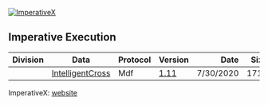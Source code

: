 [![ImperativeX](https://github.com/Open-Markets-Initiative/Directory/blob/main/Organizations/ImperativeX/Images/Logo.png)](https://www.imperativex.com)


## Imperative Execution

| Division | Data | Protocol | Version | Date | Size | [Status][Omi.Glossary.Status] | [Testing][Omi.Glossary.Testing] | Specification |
| --- | --- | --- | --- | ---: | ---: | --- | --- | --- |
|  | [IntelligentCross][ImperativeX.IntelligentCross.Mdf.v1.11.Dissector] | Mdf | [1.11][ImperativeX.IntelligentCross.Mdf.v1.11.Dissector] | 7/30/2020 | 1714 | [Active][Omi.Glossary.Status.Active] | [Untested][Omi.Glossary.Testing.Untested] | [url][ImperativeX.IntelligentCross.Mdf.v1.11.Url] - [pdf][ImperativeX.IntelligentCross.Mdf.v1.11.Pdf] |


ImperativeX: [website](https://www.imperativex.com "Go to Imperative Execution")


[Omi.Glossary.Status]: https://github.com/Open-Markets-Initiative/Directory/blob/main/Glossary/Status.md "Protocol Deployment Status"
[Omi.Glossary.Status.Active]: https://github.com/Open-Markets-Initiative/Directory/blob/main/Glossary/Status.md "Deployment Status: Protocol is in active production"
[Omi.Glossary.Status.Deprecated]: https://github.com/Open-Markets-Initiative/Directory/blob/main/Glossary/Status.md "Deployment Status: Protocol is no longer in active use"
[Omi.Glossary.Status.Future]: https://github.com/Open-Markets-Initiative/Directory/blob/main/Glossary/Status.md "Deployment Status: Protocol is not yet deployed to an active production environment"
[Omi.Glossary.Status.Unknown]: https://github.com/Open-Markets-Initiative/Directory/blob/main/Glossary/Status.md "Deployment Status: Protocol deployment status is unknown"
[Omi.Glossary.Status.Header]: https://github.com/Open-Markets-Initiative/Directory/blob/main/Glossary/Status.md "Deployment Status: Header only protocol provided for debugging"
[Omi.Glossary.Testing]: https://github.com/Open-Markets-Initiative/Directory/blob/main/Glossary/Testing.md "Protocol Testing Status"
[Omi.Glossary.Testing.Verified]: https://github.com/Open-Markets-Initiative/Directory/blob/main/Glossary/Testing.md "Testing Status: Protocol has been tested on live data"
[Omi.Glossary.Testing.Incomplete]: https://github.com/Open-Markets-Initiative/Directory/blob/main/Glossary/Testing.md "Testing Status: Protocol has been tested on live data but contains known issues"
[Omi.Glossary.Testing.Beta]: https://github.com/Open-Markets-Initiative/Directory/blob/main/Glossary/Testing.md "Testing Status: Protocol has not been tested and structure is speculative"
[Omi.Glossary.Testing.Untested]: https://github.com/Open-Markets-Initiative/Directory/blob/main/Glossary/Testing.md "Testing Status: Protocol has not been tested on live data"

[ImperativeX.IntelligentCross.Mdf.v1.11.Dissector]: https://github.com/Open-Markets-Initiative/wireshark-lua/blob/main/ImperativeX/ImperativeX_IntelligentCross_Mdf_v1_11_Dissector.lua "ImperativeX IntelligentCross Mdf v1.11 Wireshark Dissector"
[ImperativeX.IntelligentCross.Mdf.v1.11.Url]: https://www.imperativex.com/market-data "Imperative Execution 1.11 Url"
[ImperativeX.IntelligentCross.Mdf.v1.11.Pdf]: https://github.com/Open-Markets-Initiative/Directory/blob/main/Organizations/ImperativeX/Specifications/ImperativeX.IntelligentCross.Mdf.v1.11.pdf "Imperative Execution 1.11 Pdf"
